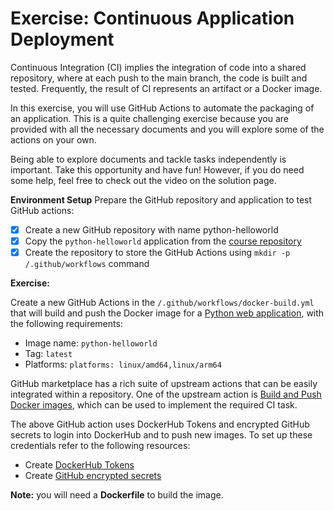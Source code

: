 # Exercise: Continuous Application Deployment

Continuous Integration (CI) implies the integration of code into a shared repository, where at each push to the main branch, the code is built and tested. Frequently, the result of CI represents an artifact or a Docker image.

In this exercise, you will use GitHub Actions to automate the packaging of an application. This is a quite challenging exercise because you are provided with all the necessary documents and you will explore some of the actions on your own.

Being able to explore documents and tackle tasks independently is important. Take this opportunity and have fun! However, if you do need some help, feel free to check out the video on the solution page.

**Environment Setup**
Prepare the GitHub repository and application to test GitHub actions:

- [x] Create a new GitHub repository with name python-helloworld
- [x] Copy the `python-helloworld` application from the [course repository](https://github.com/udacity/nd064_course_1/tree/main/solutions/python-helloworld)
- [x] Create the repository to store the GitHub Actions using `mkdir -p /.github/workflows` command

**Exercise:**

Create a new GitHub Actions in the `/.github/workflows/docker-build.yml` that will build and push the Docker image for a [Python web application](https://github.com/udacity/nd064_course_1/tree/main/exercises/python-helloworld), with the following requirements:

- Image name: `python-helloworld`
- Tag: `latest`
- Platforms: `platforms: linux/amd64,linux/arm64`

GitHub marketplace has a rich suite of upstream actions that can be easily integrated within a repository. One of the upstream action is [Build and Push Docker images](https://github.com/marketplace/actions/build-and-push-docker-images), which can be used to implement the required CI task.

The above GitHub action uses DockerHub Tokens and encrypted GitHub secrets to login into DockerHub and to push new images. To set up these credentials refer to the following resources:

- Create [DockerHub Tokens](https://www.docker.com/blog/docker-hub-new-personal-access-tokens/)
- Create [GitHub encrypted secrets](https://docs.github.com/en/actions/reference/encrypted-secrets)

**Note:** you will need a **Dockerfile** to build the image.
